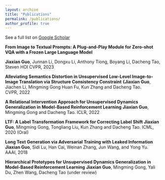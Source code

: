 ```yaml
---
layout: archive
title: "Publications"
permalink: /publications/
author_profile: true
---
```


See a full list on  [Google Scholar](https://scholar.google.com/citations?user=wQgPocEAAAAJ&hl=en)  

**From Image to Textual Prompts: A Plug-and-Play Module for Zero-shot VQA with a Frozen Large Language Model**

**Jiaxian Guo**, Junnan Li, Dongxu Li, Anthony Tiong, Boyang Li, Dacheng Tao, Steven HOI 
CVPR, 2023 

**Alleviating Semantics Distortion in Unsupervised Low-Level Image-to-Image Translation via Structure Consistency Constraint**
**{Jiaxian Guo**, Jiachen Li, Mingming Gong Huan Fu, Kun Zhang and Dacheng Tao.  
CVPR, 2022

**A Relational Intervention Approach for Unsupervised Dynamics Generalization in Model-Based Reinforcement Learning**
**Jiaxian Guo**, Mingming Gong and Dacheng Tao. 
ICLR, 2022


**LTF: A Label Transformation Framework for Correcting Label Shift**
**Jiaxian Guo**, Mingming Gong, Tongliang Liu, Kun Zhang and Dacheng Tao. 
ICML, 2020 (Oral)


**Long Text Generation via Adversarial Training with Leaked Information**
**Jiaxian Guo**, Sidi Lu, Han Cai, Weinan Zhang, Jun Wang, and Yong Yu. 
AAAI, 2018

**Hierarchical Prototypes for Unsupervised Dynamics Generalization in Model-Based Reinforcement Learning**
**Jiaxian Guo**, Mingming Gong, Yali Du, Zhen Wang, Dacheng Tao
(under review)

